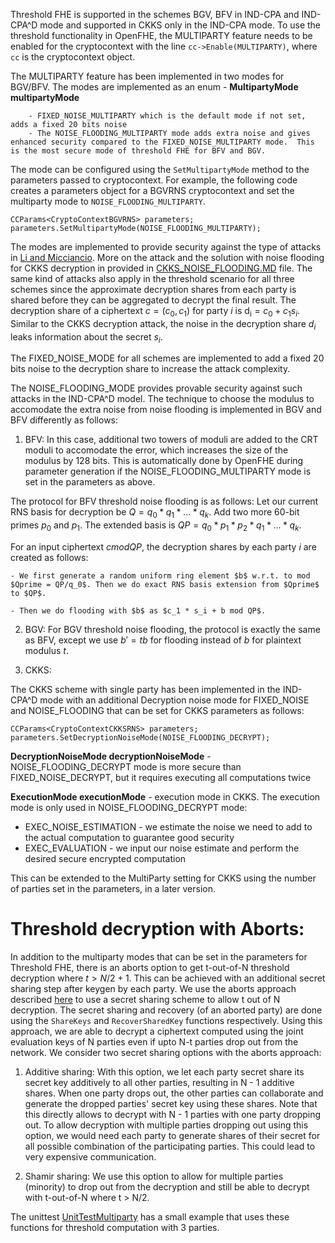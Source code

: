 Threshold FHE is supported in the schemes BGV, BFV in IND-CPA and IND-CPA^D mode and supported in CKKS only in the IND-CPA mode. To use the threshold functionality in OpenFHE, the MULTIPARTY feature needs to be enabled for the cryptocontext with the line `cc->Enable(MULTIPARTY)`, where `cc` is the cryptocontext object.

The MULTIPARTY feature has been implemented in two modes for BGV/BFV. The modes are implemented as an enum -
**MultipartyMode multipartyMode**

```
	- FIXED_NOISE_MULTIPARTY which is the default mode if not set, adds a fixed 20 bits noise
	- The NOISE_FLOODING_MULTIPARTY mode adds extra noise and gives enhanced security compared to the FIXED_NOISE_MULTIPARTY mode.  This is the most secure mode of threshold FHE for BFV and BGV.
```
The mode can be configured using the `SetMultipartyMode` method to the parameters passed to cryptocontext. For example, the following code creates a parameters object for a BGVRNS cryptocontext and set the multiparty mode to `NOISE_FLOODING_MULTIPARTY`.

```
CCParams<CryptoContextBGVRNS> parameters;
parameters.SetMultipartyMode(NOISE_FLOODING_MULTIPARTY);
```

The modes are implemented to provide security against the type of attacks in [Li and Micciancio](https://link.springer.com/chapter/10.1007/978-3-030-77870-5_23). More on the attack and the solution with noise flooding for CKKS decryption in provided in [CKKS_NOISE_FLOODING.MD](/pke/examples/CKKS_NOISE_FLOODING.md) file. The same kind of attacks also apply in the threshold scenario for all three schemes since the approximate decryption shares from each party is shared before they can be aggregated to decrypt the final result. The decryption share of a ciphertext $c = (c_0, c_1)$ for party $i$ is $\mathsf{d_i} = c_0 + c_1s_i$. Similar to the CKKS decryption attack, the noise in the decryption share $d_i$ leaks information about the secret $s_i$.

The FIXED_NOISE_MODE for all schemes are implemented to add a fixed $20$ bits noise to the decryption share to increase the attack complexity.

The NOISE_FLOODING_MODE provides provable security against such attacks in the IND-CPA^D model. The technique to choose the modulus to accomodate the extra noise from noise flooding is implemented in BGV and BFV differently as follows:

1. BFV:
In this case, additional two towers of moduli are added to the CRT moduli to accomodate the error, which increases the size of the modulus by $128$ bits. This is automatically done by OpenFHE during parameter generation if the NOISE_FLOODING_MULTIPARTY mode is set in the parameters as above.

The protocol for BFV threshold noise flooding is as follows:
Let our current RNS basis for decryption be $Q=q_0 * q_1 * ... * q_k$. Add two more 60-bit primes $p_0$ and $p_1$. The extended basis is $QP = q_0 * p_1 * p_2 * q_1 * ... * q_k$.

For an input ciphertext $c mod QP$, the decryption shares by each party $i$ are created as follows:

	- We first generate a random uniform ring element $b$ w.r.t. to mod $Qprime = QP/q_0$. Then we do exact RNS basis extension from $Qprime$ to $QP$.

	- Then we do flooding with $b$ as $c_1 * s_i + b mod QP$.

2. BGV: For BGV threshold noise flooding, the protocol is exactly the same as BFV, except we use $b' = tb$ for flooding instead of $b$ for plaintext modulus $t$.


3. CKKS:

The CKKS scheme with single party has been implemented in the IND-CPA^D mode with an additional Decryption noise mode for FIXED_NOISE and NOISE_FLOODING that can be set for CKKS parameters as follows:

```
CCParams<CryptoContextCKKSRNS> parameters;
parameters.SetDecryptionNoiseMode(NOISE_FLOODING_DECRYPT);
```
**DecryptionNoiseMode decryptionNoiseMode** - NOISE_FLOODING_DECRYPT mode is more secure than FIXED_NOISE_DECRYPT, but it requires executing all computations twice

**ExecutionMode executionMode** - execution mode in CKKS. The execution mode is only used in NOISE_FLOODING_DECRYPT mode:
- EXEC_NOISE_ESTIMATION - we estimate the noise we need to add to the actual computation to guarantee good security
- EXEC_EVALUATION - we input our noise estimate and perform the desired secure encrypted computation

This can be extended to the MultiParty setting for CKKS using the number of parties set in the parameters, in a later version.

# Threshold decryption with Aborts:

In addition to the multiparty modes that can be set in the parameters for Threshold FHE, there is an aborts option to get t-out-of-N threshold decryption where $t > N/2 + 1$. This can be achieved with an additional secret sharing step after keygen by each party. We use the aborts approach described [here](https://eprint.iacr.org/2011/613.pdf) to use a secret sharing scheme to allow t out of N decryption. The secret sharing and recovery (of an aborted party) are done using the `ShareKeys` and `RecoverSharedKey` functions respectively. Using this approach, we are able to decrypt a ciphertext computed using the joint evaluation keys of N parties even if upto N-t parties drop out from the network. We consider two secret sharing options with the aborts approach:

1. Additive sharing: With this option, we let each party secret share its secret key additively to all other parties, resulting in N - 1 additive shares. When one party drops out, the other parties can collaborate and generate the dropped parties' secret key using these shares. Note that this directly allows to decrypt with N - 1 parties with one party dropping out. To allow decryption with multiple parties dropping out using this option, we would need each party to generate shares of their secret for all possible combination of the participating parties. This could lead to very expensive communication.

2. Shamir sharing: We use this option to allow for multiple parties (minority) to drop out from the decryption and still be able to decrypt with t-out-of-N where t > N/2.

The unittest [UnitTestMultiparty](/pke/unittest/UnitTestMultiparty.cpp) has a small example that uses these functions for threshold computation with 3 parties.
